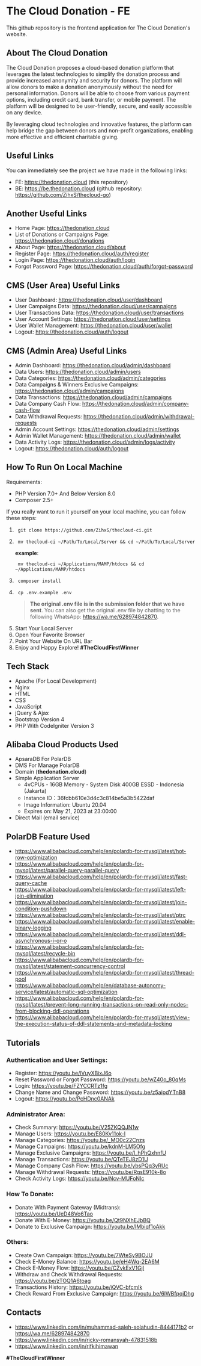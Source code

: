 # The Cloud Donation - FE

This github repository is the frontend application for The Cloud Donation's website.

## About The Cloud Donation

The Cloud Donation proposes a cloud-based donation platform that leverages the latest technologies to simplify the donation process and provide increased anonymity and security for donors. The platform will allow donors to make a donation anonymously without the need for personal information. Donors will be able to choose from various payment options, including credit card, bank transfer, or mobile payment. The platform will be designed to be user-friendly, secure, and easily accessible on any device.

By leveraging cloud technologies and innovative features, the platform can help bridge the gap between donors and non-profit organizations, enabling more effective and efficient charitable giving.

## Useful Links

You can immediately see the project we have made in the following links:

- FE: https://thedonation.cloud (this repository)
- BE: https://be.thedonation.cloud (github repository: https://github.com/ZihxS/thecloud-go)

## Another Useful Links

- Home Page: https://thedonation.cloud
- List of Donations or Campaigns Page: https://thedonation.cloud/donations
- About Page: https://thedonation.cloud/about
- Register Page: https://thedonation.cloud/auth/register
- Login Page: https://thedonation.cloud/auth/login
- Forgot Password Page: https://thedonation.cloud/auth/forgot-password

## CMS (User Area) Useful Links

- User Dashboard: https://thedonation.cloud/user/dashboard
- User Campaigns Data: https://thedonation.cloud/user/campaigns
- User Transactions Data: https://thedonation.cloud/user/transactions
- User Account Settings: https://thedonation.cloud/user/settings
- User Wallet Management: https://thedonation.cloud/user/wallet
- Logout: https://thedonation.cloud/auth/logout

## CMS (Admin Area) Useful Links

- Admin Dashboard: https://thedonation.cloud/admin/dashboard
- Data Users: https://thedonation.cloud/admin/users
- Data Categories: https://thedonation.cloud/admin/categories
- Data Campaigns & Winners Exclusive Campaigns: https://thedonation.cloud/admin/campaigns
- Data Transactions: https://thedonation.cloud/admin/campaigns
- Data Company Cash Flow: https://thedonation.cloud/admin/company-cash-flow
- Data Withdrawal Requests: https://thedonation.cloud/admin/withdrawal-requests
- Admin Account Settings: https://thedonation.cloud/admin/settings
- Admin Wallet Management: https://thedonation.cloud/admin/wallet
- Data Activity Logs: https://thedonation.cloud/admin/logs/activity
- Logout: https://thedonation.cloud/auth/logout

## How To Run On Local Machine

Requirements:

- PHP Version 7.0+ And Below Version 8.0
- Composer 2.5+

If you really want to run it yourself on your local machine, you can follow these steps:

1. ```git
    git clone https://github.com/ZihxS/thecloud-ci.git
    ```
2. ```
    mv thecloud-ci ~/Path/To/Local/Server && cd ~/Path/To/Local/Server
    ```
    **example**:
   ```
    mv thecloud-ci ~/Applications/MAMP/htdocs && cd ~/Applications/MAMP/htdocs
    ```
3. ```
    composer install
    ```
4. ```
    cp .env.example .env
    ```
    > **The original .env file is in the submission folder that we have sent**. You can also get the original .env file by chatting to the following WhatsApp: https://wa.me/628974842870.
5. Start Your Local Server
6. Open Your Favorite Browser
7. Point Your Website On URL Bar
8. Enjoy and Happy Explore! **#TheCloudFirstWinner**

## Tech Stack
- Apache (For Local Development)
- Nginx
- HTML
- CSS
- JavaScript
- jQuery & Ajax
- Bootstrap Version 4
- PHP With CodeIgniter Version 3

## Alibaba Cloud Products Used
- ApsaraDB For PolarDB
- DMS For Manage PolarDB
- Domain (**thedonation.cloud**)
- Simple Application Server
    - 4vCPUs - 16GB Memory - System Disk 400GB ESSD - Indonesia (Jakarta)
    - Instance ID：36fcbb610e3d4c3c814be5a3b5422daf
    - Image Information: Ubuntu 20.04
    - Expires on: May 21, 2023 at 23:00:00
- Direct Mail (email service)

## PolarDB Feature Used

- https://www.alibabacloud.com/help/en/polardb-for-mysql/latest/hot-row-optimization
- https://www.alibabacloud.com/help/en/polardb-for-mysql/latest/parallel-query-parallel-query
- https://www.alibabacloud.com/help/en/polardb-for-mysql/latest/fast-query-cache
- https://www.alibabacloud.com/help/en/polardb-for-mysql/latest/left-join-elimination
- https://www.alibabacloud.com/help/en/polardb-for-mysql/latest/join-condition-pushdown
- https://www.alibabacloud.com/help/en/polardb-for-mysql/latest/ptrc
- https://www.alibabacloud.com/help/en/polardb-for-mysql/latest/enable-binary-logging
- https://www.alibabacloud.com/help/en/polardb-for-mysql/latest/ddl-asynchronous-i-or-o
- https://www.alibabacloud.com/help/en/polardb-for-mysql/latest/recycle-bin
- https://www.alibabacloud.com/help/en/polardb-for-mysql/latest/statement-concurrency-control
- https://www.alibabacloud.com/help/en/polardb-for-mysql/latest/thread-pool
- https://www.alibabacloud.com/help/en/database-autonomy-service/latest/automatic-sql-optimization
- https://www.alibabacloud.com/help/en/polardb-for-mysql/latest/prevent-long-running-transactions-on-read-only-nodes-from-blocking-ddl-operations
- https://www.alibabacloud.com/help/en/polardb-for-mysql/latest/view-the-execution-status-of-ddl-statements-and-metadata-locking

## Tutorials

### Authentication and User Settings:
- Register: https://youtu.be/lVuyXBixJ6o
- Reset Password or Forgot Password: https://youtu.be/wZ40o_80qMs
- Login: https://youtu.be/FZYCCRTz1fg
- Change Name and Change Password: https://youtu.be/z5aipdYTnB8
- Logout: https://youtu.be/PcHDnc0ANAk

### Administrator Area:
- Check Summary: https://youtu.be/V25ZKQQJN1w
- Manage Users: https://youtu.be/E80Kv11ok-I
- Manage Categories: https://youtu.be/_MO0c22Cnzs
- Manage Campaigns: https://youtu.be/kdnM-LM5Ofg
- Manage Exclusive Campaigns: https://youtu.be/l_hPhQxhnfU
- Manage Transactions: https://youtu.be/QTeTEJ8zD1U
- Manage Company Cash Flow: https://youtu.be/ybsPQq3yRUc
- Manage Withdrawal Requests: https://youtu.be/RgsE910k-8o
- Check Activity Logs: https://youtu.be/Ncv-MUFoNIc

### How To Donate:
- Donate With Payment Gateway (Midtrans): https://youtu.be/UeD48Vo6Tao
- Donate With E-Money: https://youtu.be/Qt9NXhEJbBQ
- Donate to Exclusive Campaign: https://youtu.be/lMbiqf1oAkk

### Others:
- Create Own Campaign: https://youtu.be/7WteSy9BOJU
- Check E-Money Balance: https://youtu.be/eH4Wq-2EA6M
- Check E-Money Flow: https://youtu.be/CZvkExV1GjI
- Withdraw and Check Withdrawal Requests: https://youtu.be/zTOQ1A6toag
- Transactions History: https://youtu.be/iQVC-bfcmlk
- Check Reward From Exclusive Campaign: https://youtu.be/6lWBfpqiDhg

## Contacts

- https://www.linkedin.com/in/muhammad-saleh-solahudin-8444171b2 or https://wa.me/628974842870
- https://www.linkedin.com/in/ricky-romansyah-47831518b
- https://www.linkedin.com/in/rifkihimawan

**#TheCloudFirstWinner**
